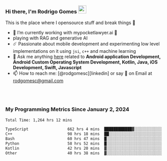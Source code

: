 
### Hi there, I'm Rodrigo Gomes <img src="https://media.giphy.com/media/hvRJCLFzcasrR4ia7z/giphy.gif" width="25px">
This is the place where I opensource stuff and break things 🤣
- 🔭 I’m currently working with mypocketlawyer.ai 💜
- playing with RAG and generative AI
- ☄️ Passionate about mobile development and experimenting low level implementations on it using `jsi`, `c++` and machine learning
- 💬 Ask me anything [here](https://github.com/rodgomesc/rodgomesc/issues) related to <b>Android application Development, Android Custom Operating System Development, Kotlin, Java, iOS Development, Swift, Javascript</b>
- 📫 How to reach me: [@rodgomesc][linkedin] or say 👋 on Email at [rodgomesc@gmail.com](mailto:rodgomesc@gmail.com)


<br/>

<!-- 
<picture>
  <img src="/github-metrics.svg" alt="Metrics">
</picture>
-->

</br>

### My Programming Metrics Since January 2, 2024 


<!--START_SECTION:waka-->

```txt
Total Time: 1,264 hrs 12 mins

TypeScript                 662 hrs 4 mins  ████████████▓░░░░░░░░░░░░   50.74 %
C++                        98 hrs 18 mins  ██░░░░░░░░░░░░░░░░░░░░░░░   07.53 %
Bash                       60 hrs 47 mins  █░░░░░░░░░░░░░░░░░░░░░░░░   04.66 %
Python                     58 hrs 52 mins  █░░░░░░░░░░░░░░░░░░░░░░░░   04.51 %
Kotlin                     42 hrs 20 mins  ▓░░░░░░░░░░░░░░░░░░░░░░░░   03.24 %
Other                      40 hrs 38 mins  ▓░░░░░░░░░░░░░░░░░░░░░░░░   03.12 %
```

<!--END_SECTION:waka-->
